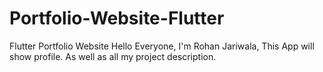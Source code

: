 # Portfolio-Website-Flutter
Flutter Portfolio Website
Hello Everyone,
I'm Rohan Jariwala,
This App will show profile.
As well as all my project description.
